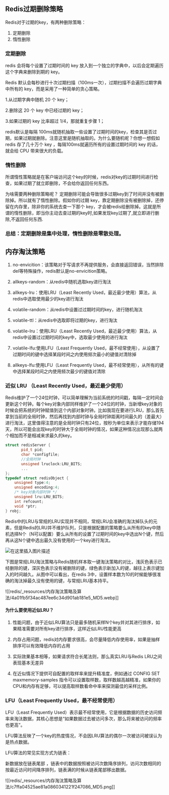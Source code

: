 
## Redis过期删除策略

Redis对于过期的key，有两种删除策略：

1. 定期删除
2. 惰性删除
### 定期删除

redis 会将每个设置了过期时间的 key 放入到一个独立的字典中，以后会定期遍历这个字典来删除到期的 key。

Redis 默认会每秒进行十次过期扫描（100ms一次），过期扫描不会遍历过期字典中所有的 key，而是采用了一种简单的贪心策略。

1.从过期字典中随机 20 个 key；

2.删除这 20 个 key 中已经过期的 key；

3.如果过期的 key 比率超过 1/4，那就重复步骤 1；

redis默认是每隔 100ms就随机抽取一些设置了过期时间的key，检查其是否过期，如果过期就删除。注意这里是随机抽取的。为什么要随机呢？你想一想假如 redis 存了几十万个 key ，每隔100ms就遍历所有的设置过期时间的 key 的话，就会给 CPU 带来很大的负载。

### 惰性删除
所谓惰性策略就是在客户端访问这个key的时候，redis对key的过期时间进行检查，如果过期了就立即删除，不会给你返回任何东西。

为啥需要两种删除策略呢？
定期删除可能会导致很多过期key到了时间并没有被删除掉。所以就有了惰性删除。假如你的过期 key，靠定期删除没有被删除掉，还停留在内存里，除非你的系统去查一下那个 key，才会被redis给删除掉。这就是所谓的惰性删除，即当你主动去查过期的key时,如果发现key过期了,就立即进行删除,不返回任何东西.

### 总结：定期删除是集中处理，惰性删除是零散处理。

## 内存淘汰策略

1. no-envicition：该策略对于写请求不再提供服务，会直接返回错误，当然排除del等特殊操作，redis默认是no-envicition策略。

2. allkeys-random：从redis中随机选取key进行淘汰

3. allkeys-lru：使用LRU（Least Recently Used，最近最少使用）算法，从redis中选取使用最少的key进行淘汰

4. volatile-random：从redis中设置过过期时间的key，进行随机淘汰

5. volatile-ttl：从redis中选取即将过期的key，进行淘汰

6. volatile-lru：使用LRU（Least Recently Used，最近最少使用）算法，从redis中设置过过期时间的key中，选取最少使用的进行淘汰

7. volatile-lfu:使用LFU（Least Frequently Used，最不经常使用），从设置了过期时间的键中选择某段时间之内使用频次最小的键值对清除掉

8. allkeys-lfu:使用LFU（Least Frequently Used，最不经常使用），从所有的键中选择某段时间之内使用频次最少的键值对清除


### 近似 LRU （Least Recently Used，最近最少使用）


Redis维护了一个24位时钟，可以简单理解为当前系统的时间戳，每隔一定时间会更新这个时钟。每个key对象内部同样维护了一个24位的时钟，当新增key对象的时候会把系统的时钟赋值到这个内部对象时钟。比如我现在要进行LRU，那么首先拿到当前的全局时钟，然后再找到内部时钟与全局时钟距离时间最久的（差最大）进行淘汰，这里值得注意的是全局时钟只有24位，按秒为单位来表示才能存储194天，所以可能会出现key的时钟大于全局时钟的情况，如果这种情况出现那么就两个相加而不是相减来求最久的key。

```cpp
struct redisServer {
       pid_t pid; 
       char *configfile; 
       //全局时钟
       unsigned lruclock:LRU_BITS; 
       ...
};
typedef struct redisObject {
    unsigned type:4;
    unsigned encoding:4;
    /* key对象内部时钟 */
    unsigned lru:LRU_BITS;
    int refcount;
    void *ptr;
} robj;
```

Redis中的LRU与常规的LRU实现并不相同，常规LRU会准确的淘汰掉队头的元素，但是Redis的LRU并不维护队列，只是根据配置的策略要么从所有的key中随机选择N个（N可以配置）要么从所有的设置了过期时间的key中选出N个键，然后再从这N个键中选出最久没有使用的一个key进行淘汰。

![在这里插入图片描述](https://img-blog.csdnimg.cn/2021033121023937.png)

下图是常规LRU淘汰策略与Redis随机样本取一键淘汰策略的对比，浅灰色表示已经删除的键，深灰色表示没有被删除的键，绿色表示新加入的键，越往上表示键加入的时间越久。从图中可以看出，在redis 3中，设置样本数为10的时候能够很准确的淘汰掉最久没有使用的键，与常规LRU基本持平。

![[redis/_resources/内存淘汰策略及算法/4a01fb5f34ac487ee6c34d901ab181e5_MD5.webp]]

#### **为什么要使用近似LRU？**

1. 性能问题，由于近似LRU算法只是最多随机采样N个key并对其进行排序，如果精准需要对所有key进行排序，这样近似LRU性能更高

2. 内存占用问题，redis对内存要求很高，会尽量降低内存使用率，如果是抽样排序可以有效降低内存的占用

3. 实际效果基本相等，如果请求符合长尾法则，那么真实LRU与Redis LRU之间表现基本无差异

4. 在近似情况下提供可自配置的取样率来提升精准度，例如通过 CONFIG SET maxmemory-samples <count> 指令可以设置取样数，取样数越高越精准，如果你的CPU和内存有足够，可以提高取样数看命中率来探测最佳的采样比例。

###  LFU（Least Frequently Used，最不经常使用）

LFU（Least Frequently Used）表示最不经常使用，它是根据数据的历史访问频率来淘汰数据，其核心思想是“如果数据过去被访问多次，那么将来被访问的频率也更高”。

LFU算法反映了一个key的热度情况，不会因LRU算法的偶尔一次被访问被误认为是热点数据。

LFU算法的常见实现方式为链表：

新数据放在链表尾部 ，链表中的数据按照被访问次数降序排列，访问次数相同的按最近访问时间降序排列，链表满的时候从链表尾部移出数据。

![[redis/_resources/内存淘汰策略及算法/c7ffa04525ae81a0860341221f247086_MD5.png]]
